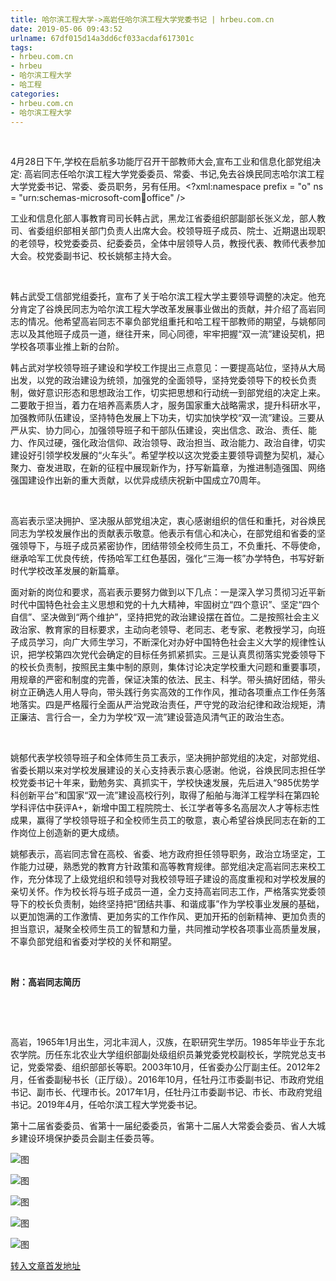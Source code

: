 ```yaml
---
title: 哈尔滨工程大学->高岩任哈尔滨工程大学党委书记 | hrbeu.com.cn
date: 2019-05-06 09:43:52
urlname: 67df015d14a3dd6cf033acdaf617301c
tags: 
- hrbeu.com.cn
- hrbeu
- 哈尔滨工程大学
- 哈工程
categories:
- hrbeu.com.cn
- 哈尔滨工程大学
---
```


 

4月28日下午,学校在启航多功能厅召开干部教师大会,宣布工业和信息化部党组决定: 高岩同志任哈尔滨工程大学党委委员、常委、书记,免去谷焕民同志哈尔滨工程大学党委书记、常委、委员职务，另有任用。<?xml:namespace prefix = "o" ns = "urn:schemas-microsoft-com:office:office" />

工业和信息化部人事教育司司长韩占武，黑龙江省委组织部副部长张义龙，部人教司、省委组织部相关部门负责人出席大会。校领导班子成员、院士、近期退出现职的老领导，校党委委员、纪委委员，全体中层领导人员，教授代表、教师代表参加大会。校党委副书记、校长姚郁主持大会。

 

韩占武受工信部党组委托，宣布了关于哈尔滨工程大学主要领导调整的决定。他充分肯定了谷焕民同志为哈尔滨工程大学改革发展事业做出的贡献，并介绍了高岩同志的情况。他希望高岩同志不辜负部党组重托和哈工程干部教师的期望，与姚郁同志以及其他班子成员一道，继往开来，同心同德，牢牢把握“双一流”建设契机，把学校各项事业推上新的台阶。

韩占武对学校领导班子建设和学校工作提出三点意见：一要提高站位，坚持从大局出发，以党的政治建设为统领，加强党的全面领导，坚持党委领导下的校长负责制，做好意识形态和思想政治工作，切实把思想和行动统一到部党组的决定上来。二要敢于担当，着力在培养高素质人才，服务国家重大战略需求，提升科研水平，加强教师队伍建设，坚持特色发展上下功夫，切实加快学校“双一流”建设。三要从严从实、协力同心，加强领导班子和干部队伍建设，突出信念、政治、责任、能力、作风过硬，强化政治信仰、政治领导、政治担当、政治能力、政治自律，切实建设好引领学校发展的“火车头”。希望学校以这次党委主要领导调整为契机，凝心聚力、奋发进取，在新的征程中展现新作为，抒写新篇章，为推进制造强国、网络强国建设作出新的重大贡献，以优异成绩庆祝新中国成立70周年。

 

高岩表示坚决拥护、坚决服从部党组决定，衷心感谢组织的信任和重托，对谷焕民同志为学校发展作出的贡献表示敬意。他表示有信心和决心，在部党组和省委的坚强领导下，与班子成员紧密协作，团结带领全校师生员工，不负重托、不辱使命，继承哈军工优良传统，传扬哈军工红色基因，强化“三海一核”办学特色，书写好新时代学校改革发展的新篇章。

面对新的岗位和要求，高岩表示要努力做到以下几点：一是深入学习贯彻习近平新时代中国特色社会主义思想和党的十九大精神，牢固树立“四个意识”、坚定“四个自信”、坚决做到“两个维护”，坚持把党的政治建设摆在首位。二是按照社会主义政治家、教育家的目标要求，主动向老领导、老同志、老专家、老教授学习，向班子成员学习，向广大师生学习，不断深化对办好中国特色社会主义大学的规律性认识，把学校第四次党代会确定的目标任务抓紧抓实。三是认真贯彻落实党委领导下的校长负责制，按照民主集中制的原则，集体讨论决定学校重大问题和重要事项，用规章的严密和制度的完善，保证决策的依法、民主、科学。带头搞好团结，带头树立正确选人用人导向，带头践行务实高效的工作作风，推动各项重点工作任务落地落实。四是严格履行全面从严治党政治责任，严守党的政治纪律和政治规矩，清正廉洁、言行合一，全力为学校“双一流”建设营造风清气正的政治生态。

 

姚郁代表学校领导班子和全体师生员工表示，坚决拥护部党组的决定，对部党组、省委长期以来对学校发展建设的关心支持表示衷心感谢。他说，谷焕民同志担任学校党委书记十年来，勤勉务实、真抓实干，学校快速发展，先后进入“985优势学科创新平台”和国家“双一流”建设高校行列，取得了船舶与海洋工程学科在第四轮学科评估中获评A+，新增中国工程院院士、长江学者等多名高层次人才等标志性成果，赢得了学校领导班子和全校师生员工的敬意，衷心希望谷焕民同志在新的工作岗位上创造新的更大成绩。

姚郁表示，高岩同志曾在高校、省委、地方政府担任领导职务，政治立场坚定，工作能力过硬，熟悉党的教育方针政策和高等教育规律。部党组决定高岩同志来校工作，充分体现了上级党组织和领导对我校领导班子建设的高度重视和对学校发展的亲切关怀。作为校长将与班子成员一道，全力支持高岩同志工作，严格落实党委领导下的校长负责制，始终坚持把“团结共事、和谐成事”作为学校事业发展的基础，以更加饱满的工作激情、更加务实的工作作风、更加开拓的创新精神、更加负责的担当意识，凝聚全校师生员工的智慧和力量，共同推动学校各项事业高质量发展，不辜负部党组和省委对学校的关怀和期望。

 

**附：高岩同志简历**



 

 

高岩，1965年1月出生，河北丰润人，汉族，在职研究生学历。1985年毕业于东北农学院。历任东北农业大学组织部副处级组织员兼党委党校副校长，学院党总支书记，党委常委、组织部部长等职。2003年10月，任省委办公厅副主任。2012年2月，任省委副秘书长（正厅级）。2016年10月，任牡丹江市委副书记、市政府党组书记、副市长、代理市长。2017年1月，任牡丹江市委副书记、市长、市政府党组书记。2019年4月，任哈尔滨工程大学党委书记。

第十二届省委委员、省第十一届纪委委员，省第十二届人大常委会委员、省人大城乡建设环境保护委员会副主任委员等。

![图](http://gongxue.cn/news/UploadFiles_4906/201904/2019042816303803.jpg)

![图](http://gongxue.cn/news/UploadFiles_4906/201904/2019042816303862.jpg)

![图](http://gongxue.cn/news/UploadFiles_4906/201904/2019042816303886.jpg)

![图](http://gongxue.cn/news/UploadFiles_4906/201904/2019042816303867.jpg)

![图](http://gongxue.cn/news/UploadFiles_4906/201904/2019042816303877.jpg)

[转入文章首发地址](http://gongxue.cn/news/2019/201904/news_195241.html)